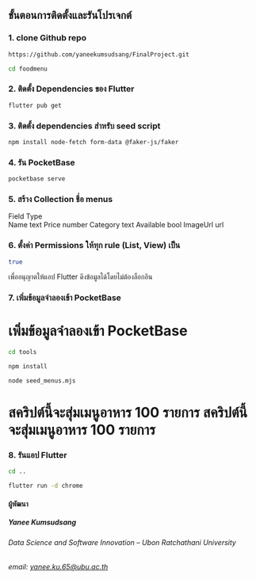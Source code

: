 ## ขั้นตอนการติดตั้งและรันโปรเจกต์

### 1. clone Github repo

```bash
https://github.com/yaneekumsudsang/FinalProject.git
```
```bash
cd foodmenu
```

### 2. ติดตั้ง Dependencies ของ Flutter

```bash
flutter pub get
```

### 3. ติดตั้ง dependencies สำหรับ seed script
```bash
npm install node-fetch form-data @faker-js/faker

```

### 4. รัน PocketBase

```bash
pocketbase serve
```

### 5. สร้าง Collection ชื่อ menus

Field	Type	
Name	text
Price	number
Category	text
Available	bool
ImageUrl	url

### 6. ตั้งค่า Permissions ให้ทุก rule (List, View) เป็น

```bash
true
```
เพื่ออนุญาตให้แอป Flutter ดึงข้อมูลได้โดยไม่ต้องล็อกอิน

### 7. เพิ่มข้อมูลจำลองเข้า PocketBase
# เพิ่มข้อมูลจำลองเข้า PocketBase

```bash
cd tools
```
```bash
npm install
```
```bash
node seed_menus.mjs
```
# สคริปต์นี้จะสุ่มเมนูอาหาร 100 รายการ สคริปต์นี้จะสุ่มเมนูอาหาร 100 รายการ

### 8. รันแอป Flutter
```bash
cd ..
```
```bash
flutter run -d chrome
```

#### ผู้พัฒนา
##### Yanee Kumsudsang
###### Data Science and Software Innovation – Ubon Ratchathani University
###### email: yanee.ku.65@ubu.ac.th